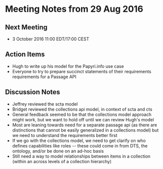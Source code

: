 # Meeting Notes from 29 Aug 2016

## Next Meeting

* 3 October 2016 11:00 EDT/17:00 CEST

## Action Items

* Hugh to write up his model for the Papyri.info use case
* Everyone to try to prepare succinct statements of their requirements requirements for a Passage API 

## Discussion Notes

* Jeffrey reviewed the scta model
* Bridget reviewed the collections api model, in context of scta and cts
* General feedback seemed to be that the collections model approach might work, but we want to hold off until we can review Hugh's model
* Most are leaning towards need for a separate passage api (as there are distinctions that cannot be easily generalized in a collections model) but we need to understand the requirements better first
* If we go with the collections model, we need to get clarify on who defines capabilities like roles -- these could come in from DTS, the ontology, and/or be done on an ad-hoc basis
* Still need a way to model relationships between items in a collection (within an across levels of a collection hierarchy)

